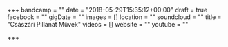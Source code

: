 +++
bandcamp = ""
date = "2018-05-29T15:35:12+00:00"
draft = true
facebook = ""
gigDate = ""
images = []
location = ""
soundcloud = ""
title = "Császári Pillanat Művek"
videos = []
website = ""
youtube = ""

+++

